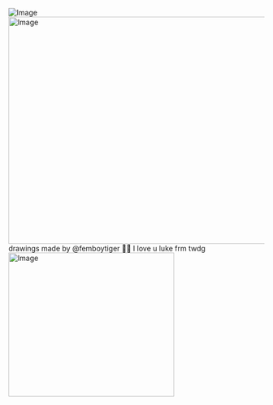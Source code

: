 ![Image](https://github.com/user-attachments/assets/577c3f15-7674-4ee6-86af-5a15ec8cab92)<img width="667" height="447" alt="Image" src="https://github.com/user-attachments/assets/3e79a778-8dfc-43e6-9fc6-b17f808b356a" />
drawings made by @femboytiger 🤤🤤 I love u luke frm twdg 
<img width="326" height="283" alt="Image" src="https://github.com/user-attachments/assets/caa88674-2cf8-4ee1-9385-ce782c40420b" />
